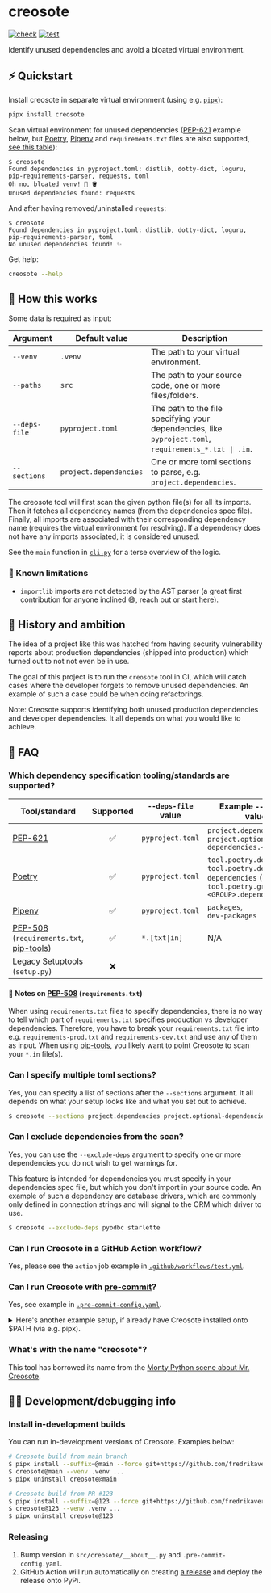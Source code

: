 # creosote

[![check](https://github.com/fredrikaverpil/creosote/actions/workflows/check.yml/badge.svg)](https://github.com/fredrikaverpil/creosote/actions/workflows/check.yml)
[![test](https://github.com/fredrikaverpil/creosote/actions/workflows/test.yml/badge.svg)](https://github.com/fredrikaverpil/creosote/actions/workflows/test.yml)

Identify unused dependencies and avoid a bloated virtual environment.

## ⚡️ Quickstart

Install creosote in separate virtual environment (using e.g. [`pipx`](https://github.com/pypa/pipx)):

```bash
pipx install creosote
```

Scan virtual environment for unused dependencies ([PEP-621](https://peps.python.org/pep-0621/) example below, but [Poetry](https://python-poetry.org/), [Pipenv](https://github.com/pypa/pipenv) and `requirements.txt` files are also supported, [see this table](#which-dependency-specification-toolingstandards-are-supported)):


```
$ creosote
Found dependencies in pyproject.toml: distlib, dotty-dict, loguru, pip-requirements-parser, requests, toml
Oh no, bloated venv! 🤢 🪣
Unused dependencies found: requests
```

And after having removed/uninstalled `requests`:

```
$ creosote
Found dependencies in pyproject.toml: distlib, dotty-dict, loguru, pip-requirements-parser, toml
No unused dependencies found! ✨
```

Get help:

```bash
creosote --help
```

## 🤔 How this works

Some data is required as input:

| Argument      | Default value          | Description                                                                                            |
| ------------- | ---------------------- | ------------------------------------------------------------------------------------------------------ |
| `--venv`      | `.venv`                | The path to your virtual environment.                                                                  |
| `--paths`     | `src`                  | The path to your source code, one or more files/folders.                                               |
| `--deps-file` | `pyproject.toml`       | The path to the file specifying your dependencies, like `pyproject.toml`, `requirements_*.txt \| .in`. |
| `--sections`  | `project.dependencies` | One or more toml sections to parse, e.g. `project.dependencies`.                                       |


The creosote tool will first scan the given python file(s) for all its imports. Then it fetches all dependency names (from the dependencies spec file). Finally, all imports are associated with their corresponding dependency name (requires the virtual environment for resolving). If a dependency does not have any imports associated, it is considered unused.

See the `main` function in [`cli.py`](https://github.com/fredrikaverpil/creosote/blob/main/src/creosote/cli.py) for a terse overview of the logic.

### 😤 Known limitations

- `importlib` imports are not detected by the AST parser (a great first contribution for anyone inclined 😄, reach out or start [here](https://github.com/fredrikaverpil/creosote/blob/72d4ce0a8a983725a704decce9083702aa2312cc/src/creosote/parsers.py#L138-L156)).

## 🥧 History and ambition

The idea of a project like this was hatched from having security vulnerability
reports about production dependencies (shipped into production) which turned out to not not
even be in use.

The goal of this project is to run the `creosote` tool in CI, which will catch cases where the developer
forgets to remove unused dependencies. An example of such a case could be when doing refactorings.

Note: Creosote supports identifying both unused production dependencies and developer dependencies. It all depends on what you would like to achieve.

## 🤨 FAQ

### Which dependency specification tooling/standards are supported?

| Tool/standard                                                                                                               |     Supported      | `--deps-file` value | Example `--sections` values                                                                                         |
| --------------------------------------------------------------------------------------------------------------------------- | :----------------: | ------------------- | ------------------------------------------------------------------------------------------------------------------- |
| [PEP-621](https://peps.python.org/pep-0621/)                                                                                | :white_check_mark: | `pyproject.toml`    | `project.dependencies`,<br>`project.optional-dependencies.<GROUP>`                                                  |
| [Poetry](https://python-poetry.org/)                                                                                        | :white_check_mark: | `pyproject.toml`    | `tool.poetry.dependencies`,<br>`tool.poetry.dev-dependencies` (legacy),<br>`tool.poetry.group.<GROUP>.dependencies` |
| [Pipenv](https://pipenv.pypa.io/en/latest/)                                                                                 | :white_check_mark: | `pyproject.toml`    | `packages`,<br>`dev-packages`                                                                                       |
| [PEP-508](https://peps.python.org/pep-0508/) (`requirements.txt`, [pip-tools](https://pip-tools.readthedocs.io/en/latest/)) | :white_check_mark: | `*.[txt\|in]`       | N/A                                                                                                                 |
| Legacy Setuptools (`setup.py`)                                                                                              |         ❌          |                     |                                                                                                                     |

#### 📔 Notes on [PEP-508](https://peps.python.org/pep-0508) (`requirements.txt`)

When using `requirements.txt` files to specify dependencies, there is no way to tell which part of `requirements.txt` specifies production vs developer dependencies. Therefore, you have to break your `requirements.txt` file into e.g. `requirements-prod.txt` and `requirements-dev.txt` and use any of them as input. When using [pip-tools](https://pip-tools.readthedocs.io/en/latest/), you likely want to point Creosote to scan your `*.in` file(s).

### Can I specify multiple toml sections?

Yes, you can specify a list of sections after the `--sections` argument. It all depends on what your setup looks like and what you set out to achieve.

```bash
$ creosote --sections project.dependencies project.optional-dependencies.lint project.optional-dependencies.test
```

### Can I exclude dependencies from the scan?

Yes, you can use the `--exclude-deps` argument to specify one or more dependencies you do not wish to get warnings for.

This feature is intended for dependencies you must specify in your dependencies spec file, but which you don't import in your source code. An example of such a dependency are database drivers, which are commonly only defined in connection strings and will signal to the ORM which driver to use.

```bash
$ creosote --exclude-deps pyodbc starlette
```

### Can I run Creosote in a GitHub Action workflow?

Yes, please see the `action` job example in [`.github/workflows/test.yml`](https://github.com/fredrikaverpil/creosote/blob/main/.github/workflows/test.yml).

### Can I run Creosote with [pre-commit](https://pre-commit.com)?

Yes, see example in [`.pre-commit-config.yaml`](https://github.com/fredrikaverpil/creosote/blob/main/.pre-commit-config.yaml).


<details>
<summary>Here's another example setup, if already have Creosote installed onto $PATH (via e.g. pipx).</summary>

```yaml
# .pre-commit-config.yaml

repos:
  - repo: local
    hooks:
      - id: system
        name: creosote
        entry: creosote --venv .venv --paths src --deps-file pyproject.toml --sections project.dependencies
        pass_filenames: false
        files: \.(py|toml|txt|in|lock)$
        language: system
```

</details>


### What's with the name "creosote"?

This tool has borrowed its name from the [Monty Python scene about Mr. Creosote](https://www.youtube.com/watch?v=aczPDGC3f8U).

## 👩‍🔬 Development/debugging info
### Install in-development builds

You can run in-development versions of Creosote. Examples below:

```bash
# Creosote build from main branch
$ pipx install --suffix=@main --force git+https://github.com/fredrikaverpil/creosote.git@main
$ creosote@main --venv .venv ...
$ pipx uninstall creosote@main

# Creosote build from PR #123
$ pipx install --suffix=@123 --force git+https://github.com/fredrikaverpil/creosote.git@refs/pull/123/head
$ creosote@123 --venv .venv ...
$ pipx uninstall creosote@123
```

### Releasing

1. Bump version in `src/creosote/__about__.py` and `.pre-commit-config.yaml`.
2. GitHub Action will run automatically on creating [a release](https://github.com/fredrikaverpil/creosote/releases) and deploy the release onto PyPi.
